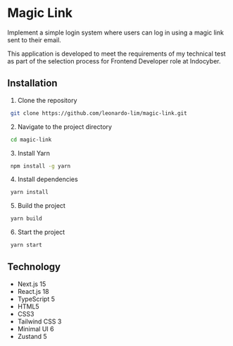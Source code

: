 # Magic Link

Implement a simple login system where users can log in using a magic link sent to their email.

This application is developed to meet the requirements of my technical test as part of the selection process for Frontend Developer role at Indocyber.

## Installation
1. Clone the repository
  ```sh
   git clone https://github.com/leonardo-lim/magic-link.git
  ```
2. Navigate to the project directory
  ```sh
   cd magic-link
  ```
3. Install Yarn
  ```sh
   npm install -g yarn
  ```
4. Install dependencies
  ```sh
   yarn install
  ```
5. Build the project
  ```sh
   yarn build
  ```
6. Start the project
  ```sh
   yarn start
  ```

## Technology
* Next.js 15
* React.js 18
* TypeScript 5
* HTML5
* CSS3
* Tailwind CSS 3
* Minimal UI 6
* Zustand 5